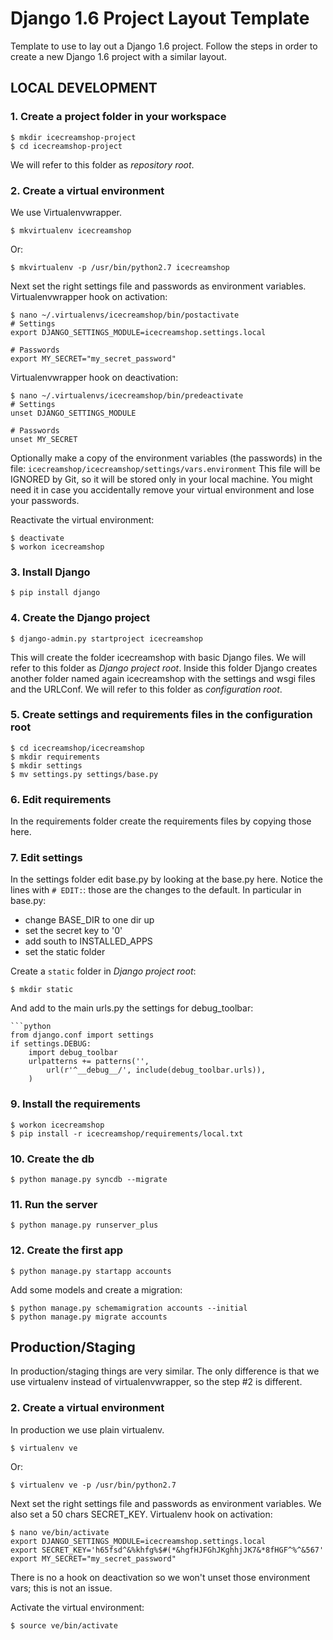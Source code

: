 Django 1.6 Project Layout Template
==================================

Template to use to lay out a Django 1.6 project.
Follow the steps in order to create a new Django 1.6 project with a similar layout.


LOCAL DEVELOPMENT
-----------------

### 1. Create a project folder in your workspace
    $ mkdir icecreamshop-project
    $ cd icecreamshop-project
We will refer to this folder as *repository root*.


### 2. Create a virtual environment
We use Virtualenvwrapper.

    $ mkvirtualenv icecreamshop
Or:

    $ mkvirtualenv -p /usr/bin/python2.7 icecreamshop

Next set the right settings file and passwords as environment variables.
Virtualenvwrapper hook on activation:

    $ nano ~/.virtualenvs/icecreamshop/bin/postactivate
    # Settings
    export DJANGO_SETTINGS_MODULE=icecreamshop.settings.local

    # Passwords
    export MY_SECRET="my_secret_password"

Virtualenvwrapper hook on deactivation:

    $ nano ~/.virtualenvs/icecreamshop/bin/predeactivate
    # Settings
    unset DJANGO_SETTINGS_MODULE

    # Passwords
    unset MY_SECRET

Optionally make a copy of the environment variables (the passwords) in the file:
    `icecreamshop/icecreamshop/settings/vars.environment`
This file will be IGNORED by Git, so it will be stored only in your local machine.
You might need it in case you accidentally remove your virtual environment and lose your passwords.

Reactivate the virtual environment:

    $ deactivate
    $ workon icecreamshop


### 3. Install Django
    $ pip install django


### 4. Create the Django project
    $ django-admin.py startproject icecreamshop
This will create the folder icecreamshop with basic Django files.
We will refer to this folder as *Django project root*.
Inside this folder Django creates another folder named again icecreamshop with the settings and wsgi files and the URLConf.
We will refer to this folder as *configuration root*.


### 5. Create settings and requirements files in the configuration root
    $ cd icecreamshop/icecreamshop
    $ mkdir requirements
    $ mkdir settings
    $ mv settings.py settings/base.py


### 6. Edit requirements
In the requirements folder create the requirements files by copying those here.


### 7. Edit settings
In the settings folder edit base.py by looking at the base.py here.
Notice the lines with `# EDIT:`: those are the changes to the default.
In particular in base.py:
- change BASE_DIR to one dir up
- set the secret key to '0'
- add south to INSTALLED_APPS
- set the static folder

Create a `static` folder in *Django project root*:

    $ mkdir static

And add to the main urls.py the settings for debug_toolbar:

    ```python
    from django.conf import settings
    if settings.DEBUG:
        import debug_toolbar
        urlpatterns += patterns('',
            url(r'^__debug__/', include(debug_toolbar.urls)),
        )


### 9. Install the requirements
    $ workon icecreamshop
    $ pip install -r icecreamshop/requirements/local.txt


### 10. Create the db
    $ python manage.py syncdb --migrate


### 11. Run the server
    $ python manage.py runserver_plus


### 12. Create the first app
    $ python manage.py startapp accounts

Add some models and create a migration:

    $ python manage.py schemamigration accounts --initial
    $ python manage.py migrate accounts



Production/Staging
-------------------
In production/staging things are very similar.
The only difference is that we use virtualenv instead of virtualenvwrapper, so the step #2 is different.

### 2. Create a virtual environment
In production we use plain virtualenv.

    $ virtualenv ve
Or:

    $ virtualenv ve -p /usr/bin/python2.7

Next set the right settings file and passwords as environment variables.
We also set a 50 chars SECRET_KEY.
Virtualenv hook on activation:

    $ nano ve/bin/activate
    export DJANGO_SETTINGS_MODULE=icecreamshop.settings.local
    export SECRET_KEY='h65fsd^&%khfg%$#(*&hgfHJFGhJKghhjJK7&*8fHGF^%^&567'
    export MY_SECRET="my_secret_password"

There is no a hook on deactivation so we won't unset those environment vars; this is not an issue.

Activate the virtual environment:

    $ source ve/bin/activate
